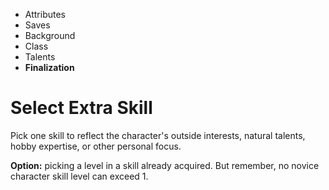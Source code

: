 
<!-- .margin.compass -->
* Attributes
* Saves
* Background
* Class
* Talents
* **Finalization**


# Select Extra Skill

Pick one skill to reflect the character's outside interests, natural talents, hobby expertise, or other personal focus.

**Option:** picking a level in a skill already acquired. But remember, no novice character skill level can exceed 1.

